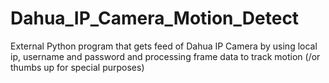 # Dahua_IP_Camera_Motion_Detect
 External Python program that gets feed of Dahua IP Camera by using local ip, username and password and processing frame data to track motion (/or thumbs up for special purposes)
